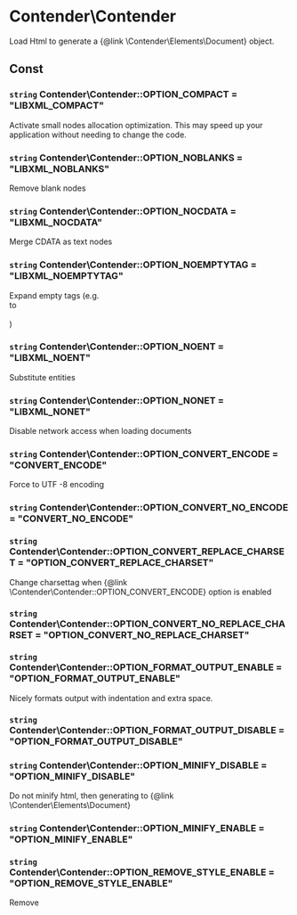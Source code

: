 Contender\Contender
==========================

Load Html to generate a {@link \Contender\Elements\Document} object.

Const
----------------------------

### `string` Contender\Contender::OPTION_COMPACT = "LIBXML_COMPACT"
Activate small nodes allocation optimization. This may speed up your application without needing to change the code.




### `string` Contender\Contender::OPTION_NOBLANKS = "LIBXML_NOBLANKS"
Remove blank nodes




### `string` Contender\Contender::OPTION_NOCDATA = "LIBXML_NOCDATA"
Merge CDATA as text nodes




### `string` Contender\Contender::OPTION_NOEMPTYTAG = "LIBXML_NOEMPTYTAG"
Expand empty tags (e.g. <br/> to <br></br>)




### `string` Contender\Contender::OPTION_NOENT = "LIBXML_NOENT"
Substitute entities




### `string` Contender\Contender::OPTION_NONET = "LIBXML_NONET"
Disable network access when loading documents




### `string` Contender\Contender::OPTION_CONVERT_ENCODE = "CONVERT_ENCODE"
Force to UTF -8 encoding




### `string` Contender\Contender::OPTION_CONVERT_NO_ENCODE = "CONVERT_NO_ENCODE"





### `string` Contender\Contender::OPTION_CONVERT_REPLACE_CHARSET = "OPTION_CONVERT_REPLACE_CHARSET"
Change charset<meta>tag when {@link \Contender\Contender::OPTION_CONVERT_ENCODE} option is enabled




### `string` Contender\Contender::OPTION_CONVERT_NO_REPLACE_CHARSET = "OPTION_CONVERT_NO_REPLACE_CHARSET"





### `string` Contender\Contender::OPTION_FORMAT_OUTPUT_ENABLE = "OPTION_FORMAT_OUTPUT_ENABLE"
Nicely formats output with indentation and extra space.




### `string` Contender\Contender::OPTION_FORMAT_OUTPUT_DISABLE = "OPTION_FORMAT_OUTPUT_DISABLE"





### `string` Contender\Contender::OPTION_MINIFY_DISABLE = "OPTION_MINIFY_DISABLE"
Do not minify html, then generating to {@link \Contender\Elements\Document}




### `string` Contender\Contender::OPTION_MINIFY_ENABLE = "OPTION_MINIFY_ENABLE"





### `string` Contender\Contender::OPTION_REMOVE_STYLE_ENABLE = "OPTION_REMOVE_STYLE_ENABLE"
Remove <style>tags, then generating to {@link \Contender\Elements\Document}




### `string` Contender\Contender::OPTION_REMOVE_STYLE_DISABLE = "OPTION_REMOVE_STYLE_DISABLE"





### `string` Contender\Contender::OPTION_REMOVE_SCRIPT_ENABLE = "OPTION_REMOVE_SCRIPT_ENABLE"
Remove <script>tags, then generating to {@link \Contender\Elements\Document}




### `string` Contender\Contender::OPTION_REMOVE_SCRIPT_DISABLE = "OPTION_REMOVE_SCRIPT_DISABLE"





### `string` Contender\Contender::OPTION_REMOVE_COMMENT_ENABLE = "OPTION_REMOVE_COMMENT_ENABLE"
Remove <comment>tags, then generating to {@link \Contender\Elements\Document}




### `string` Contender\Contender::OPTION_REMOVE_COMMENT_DISABLE = "OPTION_REMOVE_COMMENT_DISABLE"





### `integer` Contender\Contender::DEFAULT_LIBXML_OPTION = 4194402
Default libxml options







Properties
----------------------------




Methods
----------------------------

### Contender\Contender::__construct()
Contender constructor.



#### Parameters


#### Return Values
mixed


### See Also
None



### Contender\Contender::setOption(string $option)
Options for converting Html to ContenderDocument



#### Parameters
##### `string` $option

Contender option const.



#### Return Values
$this


### See Also
None



### Contender\Contender::setOptions(array $options)
Calls {@link \Contender\Contender::setOption()} as an array



#### Parameters
##### `array` $options

Array multiple Contender option constants



#### Return Values
$this


### See Also
None



### Contender\Contender::load(string $html, array $options)
Generate a {@link \Contender\Elements\Document} from a string



#### Parameters
##### `string` $html

The string containing the HTML.

##### `array` $options

Array multiple Contender option constants



#### Return Values
\Contender\Elements\Document


### See Also
None



### Contender\Contender::loadFromUrl(string $url, array $options, array|null $context_option)
Generate a {@link \Contender\Elements\Document}  from a URL



#### Parameters
##### `string` $url

The path to the HTML document.

##### `array` $options

Array multiple Contender option constants

##### `array|null` $context_option

Context options



#### Return Values
\Contender\Elements\Document


### See Also
None



### Contender\Contender::loadStr(string $html, array $options)
Generate a {@link \Contender\Elements\Document}  from a string(static call)



#### Parameters
##### `string` $html

The string containing the HTML.

##### `array` $options

Array multiple Contender option constants



#### Return Values
\Contender\Elements\Document


### See Also
None



### Contender\Contender::loadUrl(string $url, array $options, array|null $context_option)
Generate a {@link \Contender\Elements\Document}  from a URL(static call)



#### Parameters
##### `string` $url

The path to the HTML document.

##### `array` $options

Array multiple Contender option constants

##### `array|null` $context_option

Context options



#### Return Values
\Contender\Elements\Document


### See Also
None




Contender\Elements\Collection
==========================

A collection of {@link \Contender\Elements\Node} from {@link \Contender\Elements\Document}

Const
----------------------------




Properties
----------------------------

### `string` Contender\Elements\Collection::$innerHTML 
1st of innerHTML



### `string` Contender\Elements\Collection::$inner_h_t_m_l 
1st of innerHTML






Methods
----------------------------

### Contender\Elements\Collection::__construct(mixed|null $items)
Collection constructor.



#### Parameters
##### `array` $items





#### Return Values
mixed


### See Also
None



### Contender\Elements\Collection::find(string $selectors)
Call {@link \Contender\Elements\Collection::querySelectorAll()} and {@link \Contender\Elements\Collection::onlyElement()}



#### Parameters
##### `string` $selectors





#### Return Values
\Contender\Elements\Collection


### See Also
None



### Contender\Elements\Collection::makeByDOMNodeList(DOMNodeList $element, Contender\Elements\ElementInterface $node)




#### Parameters
##### `\DOMNodeList` $element



##### `\Contender\Elements\ElementInterface` $node





#### Return Values
\Contender\Elements\Collection


### See Also
None



### Contender\Elements\Collection::onlyElement()
HTMLElement only Node



#### Parameters


#### Return Values
\Contender\Elements\Collection Filtered Collection


### See Also
None



### Contender\Elements\Collection::sortDom()
Sort {@link \Contender\Elements\Node} by line number and Xpath



#### Parameters


#### Return Values
\Contender\Elements\Collection Sorted Collection


### See Also
None



### Contender\Elements\Collection::querySelector(string $query)
Returns a {@link \Contender\Elements\Node} matching Css selector.



#### Parameters
##### `string` $query

Valid CSS selector string



#### Return Values
\Contender\Elements\Node|null


### See Also
None



### Contender\Elements\Collection::querySelectorAll(string $selectors)
Returns a {@link \Contender\Elements\Collection} of {@link \Contender\Elements\Node} matching Css selector.



#### Parameters
##### `string` $selectors

Valid CSS selector string



#### Return Values
\Contender\Elements\Collection|Node[]


### See Also
None



### Contender\Elements\Collection::__get(mixed|null $key)




#### Parameters
##### `string` $key





#### Return Values
mixed|string


### See Also
None



### Contender\Elements\Collection::__set(mixed|null $key, mixed|null $value)




#### Parameters
##### `mixed|null` $key



##### `mixed|null` $value





#### Return Values
void|mixed


### See Also
None



### Contender\Elements\Collection::__isset(mixed|null $key)




#### Parameters
##### `mixed|null` $key





#### Return Values
bool


### See Also
None



### Contender\Elements\Collection::attr(mixed|null $param)




#### Parameters
##### `mixed|null` $param





#### Return Values
string


### See Also
None




Contender\Elements\Document
==========================

Access each element of Html, like window.document in Javascript.

Const
----------------------------




Properties
----------------------------

### `bool` Contender\Elements\Document::$isElement __read only__
true if this node is an XML_ELEMENT_NODE



### `bool` Contender\Elements\Document::$is_element __read only__
true if this node is an XML_ELEMENT_NODE



### `bool` Contender\Elements\Document::$isAttr __read only__
true if this node is an XML_ATTRIBUTE_NODE



### `bool` Contender\Elements\Document::$is_attr __read only__
true if this node is an XML_ATTRIBUTE_NODE



### `bool` Contender\Elements\Document::$isText __read only__
true if this node is an XML_TEXT_NODE



### `bool` Contender\Elements\Document::$is_text __read only__
true if this node is an XML_TEXT_NODE



### `bool` Contender\Elements\Document::$isCharacterData __read only__
true if this node is an XML_CDATA_SECTION_NODE



### `bool` Contender\Elements\Document::$is_character_data __read only__
true if this node is an XML_CDATA_SECTION_NODE



### `bool` Contender\Elements\Document::$isEntityReference __read only__
true if this node is an XML_ENTITY_REF_NODE



### `bool` Contender\Elements\Document::$is_entity_reference __read only__
true if this node is an XML_ENTITY_REF_NODE



### `bool` Contender\Elements\Document::$isEntity __read only__
true if this node is an XML_ENTITY_NODE



### `bool` Contender\Elements\Document::$is_entity __read only__
true if this node is an XML_ENTITY_NODE



### `bool` Contender\Elements\Document::$isProcessingInstruction __read only__
true if this node is an XML_PI_NODE



### `bool` Contender\Elements\Document::$is_processing_instruction __read only__
true if this node is an XML_PI_NODE



### `bool` Contender\Elements\Document::$isComment __read only__
true if this node is an XML_COMMENT_NODE



### `bool` Contender\Elements\Document::$is_comment __read only__
true if this node is an XML_COMMENT_NODE



### `bool` Contender\Elements\Document::$isDocument __read only__
true if this node is an XML_DOCUMENT_NODE



### `bool` Contender\Elements\Document::$is_document __read only__
true if this node is an XML_DOCUMENT_NODE



### `bool` Contender\Elements\Document::$isDocumentType __read only__
true if this node is an XML_DOCUMENT_TYPE_NODE



### `bool` Contender\Elements\Document::$is_document_type __read only__
true if this node is an XML_DOCUMENT_TYPE_NODE



### `bool` Contender\Elements\Document::$isDocumentFragment __read only__
true if this node is an XML_DOCUMENT_FRAG_NODE



### `bool` Contender\Elements\Document::$is_document_fragment __read only__
true if this node is an XML_DOCUMENT_FRAG_NODE



### `bool` Contender\Elements\Document::$isNotation __read only__
true if this node is an XML_NOTATION_NODE



### `bool` Contender\Elements\Document::$is_notation __read only__
true if this node is an XML_NOTATION_NODE



### `string` Contender\Elements\Document::$innerText __read only__
The value of this node, depending on its type. Contrary to the W3C specification, the node value of DOMElement nodes is equal to {@link \Contender\Elements\Node::$textContent} instead of NULL.



### `string` Contender\Elements\Document::$inner_text __read only__
The value of this node, depending on its type. Contrary to the W3C specification, the node value of DOMElement nodes is equal to {@link \Contender\Elements\Node::$textContent} instead of NULL.



### `string` Contender\Elements\Document::$textContent __read only__
The text content of this node and its descendants.



### `string` Contender\Elements\Document::$text_content __read only__
The text content of this node and its descendants.



### `string` Contender\Elements\Document::$outerHTML __read only__
The outerHTML attribute of the Element DOM interface gets the serialized HTML fragment describing the element including its descendants. It can also be set to replace the element with nodes parsed from the given string.



### `string` Contender\Elements\Document::$outer_h_t_m_l __read only__
The outerHTML attribute of the Element DOM interface gets the serialized HTML fragment describing the element including its descendants. It can also be set to replace the element with nodes parsed from the given string.



### `string` Contender\Elements\Document::$outerXML __read only__
The outerXML attribute of the Element DOM interface gets the serialized HTML fragment describing the element including its descendants. It can also be set to replace the element with nodes parsed from the given string.



### `string` Contender\Elements\Document::$outer_x_m_l __read only__
The outerXML attribute of the Element DOM interface gets the serialized HTML fragment describing the element including its descendants. It can also be set to replace the element with nodes parsed from the given string.



### `string` Contender\Elements\Document::$nodePath __read only__
Gets an XPath location path for the node



### `string` Contender\Elements\Document::$node_path __read only__
Gets an XPath location path for the node



### `int` Contender\Elements\Document::$lineNo __read only__
Get line number for a node



### `int` Contender\Elements\Document::$line_no __read only__
Get line number for a node



### `\Contender\Elements\Collection` Contender\Elements\Document::$children __read only__
That contains all children of this node. If there are no children, this is an empty {@link \Contender\Elements\Collection}.



### `\Contender\Elements\Collection` Contender\Elements\Document::$childNodes __read only__
Aliases to children



### `\Contender\Elements\Collection` Contender\Elements\Document::$child_nodes __read only__
Aliases to children



### `\Contender\Elements\Node` Contender\Elements\Document::$firstChild __read only__
Get a first child node.



### `\Contender\Elements\Node` Contender\Elements\Document::$first_child __read only__
Get a first child node.



### `\Contender\Elements\Node` Contender\Elements\Document::$lastChild __read only__
Get a last child node.



### `\Contender\Elements\Node` Contender\Elements\Document::$last_child __read only__
Get a last child node.



### `\Contender\Elements\Document|null` Contender\Elements\Document::$firstElementChild __read only__
The first child of this node. If there is no such node, this returns NULL.



### `\Contender\Elements\Document|null` Contender\Elements\Document::$first_element_child __read only__
The first child of this node. If there is no such node, this returns NULL.



### `\Contender\Elements\Document|null` Contender\Elements\Document::$parentNode __read only__
The parent of this node. If there is no such node, this returns NULL.



### `\Contender\Elements\Document|null` Contender\Elements\Document::$parent_node __read only__
The parent of this node. If there is no such node, this returns NULL.



### `\Contender\Elements\Document|null` Contender\Elements\Document::$lastElementChild __read only__
The last child of this node. If there is no such node, this returns NULL.



### `\Contender\Elements\Document|null` Contender\Elements\Document::$last_element_child __read only__
The last child of this node. If there is no such node, this returns NULL.



### `\Contender\Elements\Document|null` Contender\Elements\Document::$previousElementSibling __read only__
The node immediately preceding this node. If there is no such node, this returns NULL.



### `\Contender\Elements\Document|null` Contender\Elements\Document::$previous_element_sibling __read only__
The node immediately preceding this node. If there is no such node, this returns NULL.



### `\Contender\Elements\Document|null` Contender\Elements\Document::$nextElementSibling __read only__
The node immediately following this node. If there is no such node, this returns NULL.



### `\Contender\Elements\Document|null` Contender\Elements\Document::$next_element_sibling __read only__
The node immediately following this node. If there is no such node, this returns NULL.



### `\Contender\Elements\Document|null` Contender\Elements\Document::$nextSibling __read only__
Alias to next_element_sibling



### `\Contender\Elements\Document|null` Contender\Elements\Document::$next_sibling __read only__
Alias to next_element_sibling



### `int` Contender\Elements\Document::$nodeType __read only__
Gets the type of the node.



### `int` Contender\Elements\Document::$node_type __read only__
Gets the type of the node.



### `string` Contender\Elements\Document::$nodeName __read only__
Returns the most accurate name for the current node type



### `string` Contender\Elements\Document::$node_name __read only__
Returns the most accurate name for the current node type



### `string` Contender\Elements\Document::$innerHTML 
The Element property innerHTML gets or sets the HTML or XML markup contained within the element



### `string` Contender\Elements\Document::$inner_h_t_m_l 
The Element property innerHTML gets or sets the HTML or XML markup contained within the element



### `string` Contender\Elements\Document::$innerXML 
The Element property innerXML gets or sets the HTML or XML markup contained within the element



### `string` Contender\Elements\Document::$inner_x_m_l 
The Element property innerXML gets or sets the HTML or XML markup contained within the element






Methods
----------------------------

### Contender\Elements\Document::__construct(DOMDocument $element)
Node constructor.



#### Parameters
##### `\DOMDocument` $element





#### Return Values
mixed


### See Also
None



### Contender\Elements\Document::createElement(string $name, string|null $value)




#### Parameters
##### `string` $name



##### `string|null` $value





#### Return Values
\Contender\Elements\Node


### See Also
None



### Contender\Elements\Document::__toString()




#### Parameters


#### Return Values
string


### See Also
None



### Contender\Elements\Document::getElementById(string $query)
Returns a {@link \Contender\Elements\Node} object representing the element whose id property matches the specified string.



#### Parameters
##### `string` $query

tag id



#### Return Values
\Contender\Elements\Node|null Selected node


### See Also
None



### Contender\Elements\Document::getElementsByClassName(string $query)
Returns a {@link \Contender\Elements\Collection} object of all child elements which have all of the given class name(s)



#### Parameters
##### `string` $query

tag class name



#### Return Values
\Contender\Elements\Collection|\Contender\Elements\Node[]


### See Also
None



### Contender\Elements\Document::getElementsByName(string $query)
Returns a {@link \Contender\Elements\Collection} object of elements with a given name in the document.



#### Parameters
##### `string` $query

tag name attribute



#### Return Values
\Contender\Elements\Collection|\Contender\Elements\Node[]


### See Also
None



### Contender\Elements\Document::getElementsByTagName(string $tag_name)
Returns a {@link \Contender\Elements\Collection} object of elements with the given tag name.



#### Parameters
##### `string` $tag_name

Elements tag name



#### Return Values
\Contender\Elements\Collection


### See Also
None



### Contender\Elements\Document::getAttributeNodeNS(string $namespaceURI, string $localName)
Returns the attribute node in namespace namespaceURI with local name localName for the current node.



#### Parameters
##### `string` $namespaceURI

The namespace URI.

##### `string` $localName

The local name.



#### Return Values
\Contender\Elements\Collection


### See Also
None



### Contender\Elements\Document::querySelector(string $selectors)
Returns a {@link \Contender\Elements\Node} matching Css selector.



#### Parameters
##### `string` $selectors

Valid CSS selector string



#### Return Values
\Contender\Elements\Node|null


### See Also
None



### Contender\Elements\Document::querySelectorAll(string $selectors)
Returns a {@link \Contender\Elements\Collection} of {@link \Contender\Elements\Node} matching Css selector.



#### Parameters
##### `string` $selectors

Valid CSS selector string



#### Return Values
\Contender\Elements\Collection|Node[]


### See Also
None



### Contender\Elements\Document::find(string $query)
Call querySelectorAll() and {@link \Contender\Elements\Collection::onlyElement()}



#### Parameters
##### `string` $query





#### Return Values
\Contender\Elements\Collection


### See Also
None



### Contender\Elements\Document::evaluateToCollection(string $query)
Evaluates the given XPath expression and returns a {@link \Contender\Elements\Collection} result if possible



#### Parameters
##### `string` $query

xpath



#### Return Values
\Contender\Elements\Collection|Node[]


### See Also
None



### Contender\Elements\Document::evaluate(string $query, int $offset)
Evaluates the given XPath expression and returns a {@link \Contender\Elements\Node} result if possible



#### Parameters
##### `string` $query

xpath

##### `int` $offset





#### Return Values
\Contender\Elements\Node|null


### See Also
None



### Contender\Elements\Document::attr(mixed|null $name)
if call attr('name')

Alias getAttr()if call attr('name', 'value')Alias setAttr()

#### Parameters
##### `mixed|null` $name





#### Return Values
string|null


### See Also
None



### Contender\Elements\Document::getAttr(string $name)
get tag attribute for element.



#### Parameters
##### `string` $name





#### Return Values
mixed


### See Also
None



### Contender\Elements\Document::setAttr(string $name, string $value)
set tag attribute for element.



#### Parameters
##### `string` $name



##### `string` $value





#### Return Values
mixed


### See Also
None




Contender\Elements\Node
==========================

Each element accessed from the {@link \Contender\Elements\Document}

Const
----------------------------




Properties
----------------------------

### `bool` Contender\Elements\Node::$isElement __read only__
true if this node is an XML_ELEMENT_NODE



### `bool` Contender\Elements\Node::$is_element __read only__
true if this node is an XML_ELEMENT_NODE



### `bool` Contender\Elements\Node::$isAttr __read only__
true if this node is an XML_ATTRIBUTE_NODE



### `bool` Contender\Elements\Node::$is_attr __read only__
true if this node is an XML_ATTRIBUTE_NODE



### `bool` Contender\Elements\Node::$isText __read only__
true if this node is an XML_TEXT_NODE



### `bool` Contender\Elements\Node::$is_text __read only__
true if this node is an XML_TEXT_NODE



### `bool` Contender\Elements\Node::$isCharacterData __read only__
true if this node is an XML_CDATA_SECTION_NODE



### `bool` Contender\Elements\Node::$is_character_data __read only__
true if this node is an XML_CDATA_SECTION_NODE



### `bool` Contender\Elements\Node::$isEntityReference __read only__
true if this node is an XML_ENTITY_REF_NODE



### `bool` Contender\Elements\Node::$is_entity_reference __read only__
true if this node is an XML_ENTITY_REF_NODE



### `bool` Contender\Elements\Node::$isEntity __read only__
true if this node is an XML_ENTITY_NODE



### `bool` Contender\Elements\Node::$is_entity __read only__
true if this node is an XML_ENTITY_NODE



### `bool` Contender\Elements\Node::$isProcessingInstruction __read only__
true if this node is an XML_PI_NODE



### `bool` Contender\Elements\Node::$is_processing_instruction __read only__
true if this node is an XML_PI_NODE



### `bool` Contender\Elements\Node::$isComment __read only__
true if this node is an XML_COMMENT_NODE



### `bool` Contender\Elements\Node::$is_comment __read only__
true if this node is an XML_COMMENT_NODE



### `bool` Contender\Elements\Node::$isDocument __read only__
true if this node is an XML_DOCUMENT_NODE



### `bool` Contender\Elements\Node::$is_document __read only__
true if this node is an XML_DOCUMENT_NODE



### `bool` Contender\Elements\Node::$isDocumentType __read only__
true if this node is an XML_DOCUMENT_TYPE_NODE



### `bool` Contender\Elements\Node::$is_document_type __read only__
true if this node is an XML_DOCUMENT_TYPE_NODE



### `bool` Contender\Elements\Node::$isDocumentFragment __read only__
true if this node is an XML_DOCUMENT_FRAG_NODE



### `bool` Contender\Elements\Node::$is_document_fragment __read only__
true if this node is an XML_DOCUMENT_FRAG_NODE



### `bool` Contender\Elements\Node::$isNotation __read only__
true if this node is an XML_NOTATION_NODE



### `bool` Contender\Elements\Node::$is_notation __read only__
true if this node is an XML_NOTATION_NODE



### `string` Contender\Elements\Node::$innerText __read only__
The value of this node, depending on its type. Contrary to the W3C specification, the node value of DOMElement nodes is equal to {@link \Contender\Elements\Node::$textContent} instead of NULL.



### `string` Contender\Elements\Node::$inner_text __read only__
The value of this node, depending on its type. Contrary to the W3C specification, the node value of DOMElement nodes is equal to {@link \Contender\Elements\Node::$textContent} instead of NULL.



### `string` Contender\Elements\Node::$textContent __read only__
The text content of this node and its descendants.



### `string` Contender\Elements\Node::$text_content __read only__
The text content of this node and its descendants.



### `string` Contender\Elements\Node::$outerHTML __read only__
The outerHTML attribute of the Element DOM interface gets the serialized HTML fragment describing the element including its descendants. It can also be set to replace the element with nodes parsed from the given string.



### `string` Contender\Elements\Node::$outer_h_t_m_l __read only__
The outerHTML attribute of the Element DOM interface gets the serialized HTML fragment describing the element including its descendants. It can also be set to replace the element with nodes parsed from the given string.



### `string` Contender\Elements\Node::$outerXML __read only__
The outerXML attribute of the Element DOM interface gets the serialized HTML fragment describing the element including its descendants. It can also be set to replace the element with nodes parsed from the given string.



### `string` Contender\Elements\Node::$outer_x_m_l __read only__
The outerXML attribute of the Element DOM interface gets the serialized HTML fragment describing the element including its descendants. It can also be set to replace the element with nodes parsed from the given string.



### `string` Contender\Elements\Node::$nodePath __read only__
Gets an XPath location path for the node



### `string` Contender\Elements\Node::$node_path __read only__
Gets an XPath location path for the node



### `int` Contender\Elements\Node::$lineNo __read only__
Get line number for a node



### `int` Contender\Elements\Node::$line_no __read only__
Get line number for a node



### `\Contender\Elements\Collection` Contender\Elements\Node::$children __read only__
That contains all children of this node. If there are no children, this is an empty {@link \Contender\Elements\Collection}.



### `\Contender\Elements\Collection` Contender\Elements\Node::$childNodes __read only__
Aliases to children



### `\Contender\Elements\Collection` Contender\Elements\Node::$child_nodes __read only__
Aliases to children



### `\Contender\Elements\Node` Contender\Elements\Node::$firstChild __read only__
Get a first child node.



### `\Contender\Elements\Node` Contender\Elements\Node::$first_child __read only__
Get a first child node.



### `\Contender\Elements\Node` Contender\Elements\Node::$lastChild __read only__
Get a last child node.



### `\Contender\Elements\Node` Contender\Elements\Node::$last_child __read only__
Get a last child node.



### `\Contender\Elements\Node|null` Contender\Elements\Node::$firstElementChild __read only__
The first child of this node. If there is no such node, this returns NULL.



### `\Contender\Elements\Node|null` Contender\Elements\Node::$first_element_child __read only__
The first child of this node. If there is no such node, this returns NULL.



### `\Contender\Elements\Node|null` Contender\Elements\Node::$parentNode __read only__
The parent of this node. If there is no such node, this returns NULL.



### `\Contender\Elements\Node|null` Contender\Elements\Node::$parent_node __read only__
The parent of this node. If there is no such node, this returns NULL.



### `\Contender\Elements\Node|null` Contender\Elements\Node::$lastElementChild __read only__
The last child of this node. If there is no such node, this returns NULL.



### `\Contender\Elements\Node|null` Contender\Elements\Node::$last_element_child __read only__
The last child of this node. If there is no such node, this returns NULL.



### `\Contender\Elements\Node|null` Contender\Elements\Node::$previousElementSibling __read only__
The node immediately preceding this node. If there is no such node, this returns NULL.



### `\Contender\Elements\Node|null` Contender\Elements\Node::$previous_element_sibling __read only__
The node immediately preceding this node. If there is no such node, this returns NULL.



### `\Contender\Elements\Node|null` Contender\Elements\Node::$nextElementSibling __read only__
The node immediately following this node. If there is no such node, this returns NULL.



### `\Contender\Elements\Node|null` Contender\Elements\Node::$next_element_sibling __read only__
The node immediately following this node. If there is no such node, this returns NULL.



### `\Contender\Elements\Node|null` Contender\Elements\Node::$nextSibling __read only__
Alias to next_element_sibling



### `\Contender\Elements\Node|null` Contender\Elements\Node::$next_sibling __read only__
Alias to next_element_sibling



### `int` Contender\Elements\Node::$nodeType __read only__
Gets the type of the node.



### `int` Contender\Elements\Node::$node_type __read only__
Gets the type of the node.



### `string` Contender\Elements\Node::$nodeName __read only__
Returns the most accurate name for the current node type



### `string` Contender\Elements\Node::$node_name __read only__
Returns the most accurate name for the current node type



### `string` Contender\Elements\Node::$innerHTML 
The Element property innerHTML gets or sets the HTML or XML markup contained within the element



### `string` Contender\Elements\Node::$inner_h_t_m_l 
The Element property innerHTML gets or sets the HTML or XML markup contained within the element



### `string` Contender\Elements\Node::$innerXML 
The Element property innerXML gets or sets the HTML or XML markup contained within the element



### `string` Contender\Elements\Node::$inner_x_m_l 
The Element property innerXML gets or sets the HTML or XML markup contained within the element






Methods
----------------------------

### Contender\Elements\Node::__construct(DOMNode $element)
Node constructor.



#### Parameters
##### `\DOMNode` $element





#### Return Values
mixed


### See Also
None



### Contender\Elements\Node::__toString()




#### Parameters


#### Return Values
string


### See Also
None



### Contender\Elements\Node::getElementById(string $query)
Returns a {@link \Contender\Elements\Node} object representing the element whose id property matches the specified string.



#### Parameters
##### `string` $query

tag id



#### Return Values
\Contender\Elements\Node|null Selected node


### See Also
None



### Contender\Elements\Node::getElementsByClassName(string $query)
Returns a {@link \Contender\Elements\Collection} object of all child elements which have all of the given class name(s)



#### Parameters
##### `string` $query

tag class name



#### Return Values
\Contender\Elements\Collection|\Contender\Elements\Node[]


### See Also
None



### Contender\Elements\Node::getElementsByName(string $query)
Returns a {@link \Contender\Elements\Collection} object of elements with a given name in the document.



#### Parameters
##### `string` $query

tag name attribute



#### Return Values
\Contender\Elements\Collection|\Contender\Elements\Node[]


### See Also
None



### Contender\Elements\Node::getElementsByTagName(string $tag_name)
Returns a {@link \Contender\Elements\Collection} object of elements with the given tag name.



#### Parameters
##### `string` $tag_name

Elements tag name



#### Return Values
\Contender\Elements\Collection


### See Also
None



### Contender\Elements\Node::getAttributeNodeNS(string $namespaceURI, string $localName)
Returns the attribute node in namespace namespaceURI with local name localName for the current node.



#### Parameters
##### `string` $namespaceURI

The namespace URI.

##### `string` $localName

The local name.



#### Return Values
\Contender\Elements\Collection


### See Also
None



### Contender\Elements\Node::querySelector(string $selectors)
Returns a {@link \Contender\Elements\Node} matching Css selector.



#### Parameters
##### `string` $selectors

Valid CSS selector string



#### Return Values
\Contender\Elements\Node|null


### See Also
None



### Contender\Elements\Node::querySelectorAll(string $selectors)
Returns a {@link \Contender\Elements\Collection} of {@link \Contender\Elements\Node} matching Css selector.



#### Parameters
##### `string` $selectors

Valid CSS selector string



#### Return Values
\Contender\Elements\Collection|Node[]


### See Also
None



### Contender\Elements\Node::find(string $query)
Call querySelectorAll() and {@link \Contender\Elements\Collection::onlyElement()}



#### Parameters
##### `string` $query





#### Return Values
\Contender\Elements\Collection


### See Also
None



### Contender\Elements\Node::evaluateToCollection(string $query)
Evaluates the given XPath expression and returns a {@link \Contender\Elements\Collection} result if possible



#### Parameters
##### `string` $query

xpath



#### Return Values
\Contender\Elements\Collection|Node[]


### See Also
None



### Contender\Elements\Node::evaluate(string $query, int $offset)
Evaluates the given XPath expression and returns a {@link \Contender\Elements\Node} result if possible



#### Parameters
##### `string` $query

xpath

##### `int` $offset





#### Return Values
\Contender\Elements\Node|null


### See Also
None



### Contender\Elements\Node::attr(mixed|null $name)
if call attr('name')

Alias getAttr()if call attr('name', 'value')Alias setAttr()

#### Parameters
##### `mixed|null` $name





#### Return Values
string|null


### See Also
None



### Contender\Elements\Node::getAttr(string $name)
get tag attribute for element.



#### Parameters
##### `string` $name





#### Return Values
mixed


### See Also
None



### Contender\Elements\Node::setAttr(string $name, string $value)
set tag attribute for element.



#### Parameters
##### `string` $name



##### `string` $value





#### Return Values
mixed


### See Also
None




